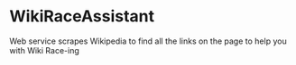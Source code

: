 # WikiRaceAssistant
Web service scrapes Wikipedia to find all the links on the page to help you with Wiki Race-ing
